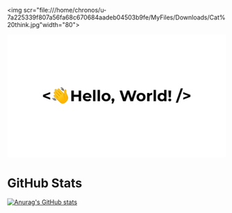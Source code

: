 <img scr="file:///home/chronos/u-7a225339f807a56fa68c670684aadeb04503b9fe/MyFiles/Downloads/Cat%20think.jpg"width="80">


![HI THERE👋](https://github.com/cutebear0123/cutebear0123/blob/main/hello%20world.gif?raw=true "Hi there ")


# GitHub Stats

[![Anurag's GitHub stats](https://github-readme-stats.vercel.app/api?username=CuteQQQ)](https://github.com/CuteQQQ)
